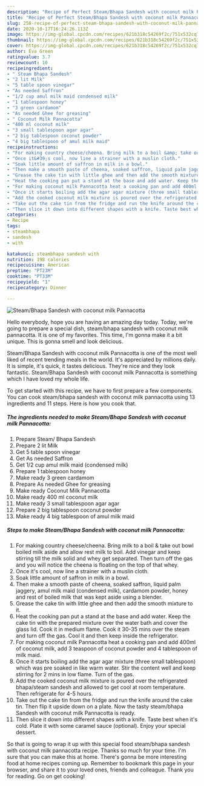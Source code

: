 ```yaml
---
description: "Recipe of Perfect Steam/Bhapa Sandesh with coconut milk Pannacotta"
title: "Recipe of Perfect Steam/Bhapa Sandesh with coconut milk Pannacotta"
slug: 258-recipe-of-perfect-steam-bhapa-sandesh-with-coconut-milk-pannacotta
date: 2020-10-17T16:24:26.113Z
image: https://img-global.cpcdn.com/recipes/621b318c54269f2c/751x532cq70/steambhapa-sandesh-with-coconut-milk-pannacotta-recipe-main-photo.jpg
thumbnail: https://img-global.cpcdn.com/recipes/621b318c54269f2c/751x532cq70/steambhapa-sandesh-with-coconut-milk-pannacotta-recipe-main-photo.jpg
cover: https://img-global.cpcdn.com/recipes/621b318c54269f2c/751x532cq70/steambhapa-sandesh-with-coconut-milk-pannacotta-recipe-main-photo.jpg
author: Eva Green
ratingvalue: 3.7
reviewcount: 10
recipeingredient:
- " Steam Bhapa Sandesh"
- "2 lit Milk"
- "5 table spoon vinegar"
- "As needed Saffron"
- "1/2 cup amul milk maid condensed milk"
- "1 tablespoon honey"
- "3 green cardamom"
- "As needed Ghee for greasing"
- " Coconut Milk Pannacotta"
- "400 ml coconut milk"
- "3 small tablespoon agar agar"
- "2 big tablespoon coconut powder"
- "4 big tablespoon of amul milk maid"
recipeinstructions:
- "For making country cheese/cheena. Bring milk to a boil &amp; take out bowl boiled milk aside and allow rest milk to boil. Add vinegar and keep stirring till the milk solid and whey get separated. Then turn off the gas and you will notice the cheena is floating on the top of that whey."
- "Once it&#39;s cool, now line a strainer with a muslin cloth."
- "Soak little amount of saffron in milk in a bowl."
- "Then make a smooth paste of cheena, soaked saffron, liquid palm jaggery, amul milk maid (condensed milk), cardamom powder, honey and rest of boiled milk that was kept aside using a blender."
- "Grease the cake tin with little ghee and then add the smooth mixture to it."
- "Heat the cooking pan put a stand at the base and add water. Keep the cake tin with the prepared mixture over the water bath and cover the glass lid. Cook it in medium flame. Cook it 30-35 mins over the steam and turn off the gas. Cool it and then keep inside the refrigerator."
- "For making coconut milk Pannacotta heat a cooking pan and add 400ml of coconut milk, add 3 teaspoon of coconut powder and 4 tablespoon of milk maid."
- "Once it starts boiling add the agar agar mixture (three small tablespoon) which was pre soaked in like warm water. Stir the content well and keep stirring for 2 mins in low flame. Turn of the gas."
- "Add the cooked coconut milk mixture is poured over the refrigerated bhapa/steam sandesh and allowed to get cool at room temperature. Then refrigerate for 4-5 hours."
- "Take out the cake tin from the fridge and run the knife around the cake tin. Then flip it upside down on a plate. Now the tasty steam/bhapa Sandesh with coconut milk Pannacotta is ready."
- "Then slice it down into different shapes with a knife. Taste best when it&#39;s cold. Plate it with some caramel sauce (optional). Enjoy your special dessert."
categories:
- Recipe
tags:
- steambhapa
- sandesh
- with

katakunci: steambhapa sandesh with 
nutrition: 198 calories
recipecuisine: American
preptime: "PT23M"
cooktime: "PT33M"
recipeyield: "1"
recipecategory: Dinner

---
```



![Steam/Bhapa Sandesh with coconut milk Pannacotta](https://img-global.cpcdn.com/recipes/621b318c54269f2c/751x532cq70/steambhapa-sandesh-with-coconut-milk-pannacotta-recipe-main-photo.jpg)

Hello everybody, hope you are having an amazing day today. Today, we're going to prepare a special dish, steam/bhapa sandesh with coconut milk pannacotta. It is one of my favorites. This time, I'm gonna make it a bit unique. This is gonna smell and look delicious.



Steam/Bhapa Sandesh with coconut milk Pannacotta is one of the most well liked of recent trending meals in the world. It's appreciated by millions daily. It is simple, it's quick, it tastes delicious. They're nice and they look fantastic. Steam/Bhapa Sandesh with coconut milk Pannacotta is something which I have loved my whole life.


To get started with this recipe, we have to first prepare a few components. You can cook steam/bhapa sandesh with coconut milk pannacotta using 13 ingredients and 11 steps. Here is how you cook that.

<!--inarticleads1-->

##### The ingredients needed to make Steam/Bhapa Sandesh with coconut milk Pannacotta:

1. Prepare  Steam/ Bhapa Sandesh
1. Prepare 2 lit Milk
1. Get 5 table spoon vinegar
1. Get As needed Saffron
1. Get 1/2 cup amul milk maid (condensed milk)
1. Prepare 1 tablespoon honey
1. Make ready 3 green cardamom
1. Prepare As needed Ghee for greasing
1. Make ready  Coconut Milk Pannacotta
1. Make ready 400 ml coconut milk
1. Make ready 3 small tablespoon agar agar
1. Prepare 2 big tablespoon coconut powder
1. Make ready 4 big tablespoon of amul milk maid




<!--inarticleads2-->

##### Steps to make Steam/Bhapa Sandesh with coconut milk Pannacotta:

1. For making country cheese/cheena. Bring milk to a boil &amp; take out bowl boiled milk aside and allow rest milk to boil. Add vinegar and keep stirring till the milk solid and whey get separated. Then turn off the gas and you will notice the cheena is floating on the top of that whey.
1. Once it&#39;s cool, now line a strainer with a muslin cloth.
1. Soak little amount of saffron in milk in a bowl.
1. Then make a smooth paste of cheena, soaked saffron, liquid palm jaggery, amul milk maid (condensed milk), cardamom powder, honey and rest of boiled milk that was kept aside using a blender.
1. Grease the cake tin with little ghee and then add the smooth mixture to it.
1. Heat the cooking pan put a stand at the base and add water. Keep the cake tin with the prepared mixture over the water bath and cover the glass lid. Cook it in medium flame. Cook it 30-35 mins over the steam and turn off the gas. Cool it and then keep inside the refrigerator.
1. For making coconut milk Pannacotta heat a cooking pan and add 400ml of coconut milk, add 3 teaspoon of coconut powder and 4 tablespoon of milk maid.
1. Once it starts boiling add the agar agar mixture (three small tablespoon) which was pre soaked in like warm water. Stir the content well and keep stirring for 2 mins in low flame. Turn of the gas.
1. Add the cooked coconut milk mixture is poured over the refrigerated bhapa/steam sandesh and allowed to get cool at room temperature. Then refrigerate for 4-5 hours.
1. Take out the cake tin from the fridge and run the knife around the cake tin. Then flip it upside down on a plate. Now the tasty steam/bhapa Sandesh with coconut milk Pannacotta is ready.
1. Then slice it down into different shapes with a knife. Taste best when it&#39;s cold. Plate it with some caramel sauce (optional). Enjoy your special dessert.




So that is going to wrap it up with this special food steam/bhapa sandesh with coconut milk pannacotta recipe. Thanks so much for your time. I'm sure that you can make this at home. There's gonna be more interesting food at home recipes coming up. Remember to bookmark this page in your browser, and share it to your loved ones, friends and colleague. Thank you for reading. Go on get cooking!
